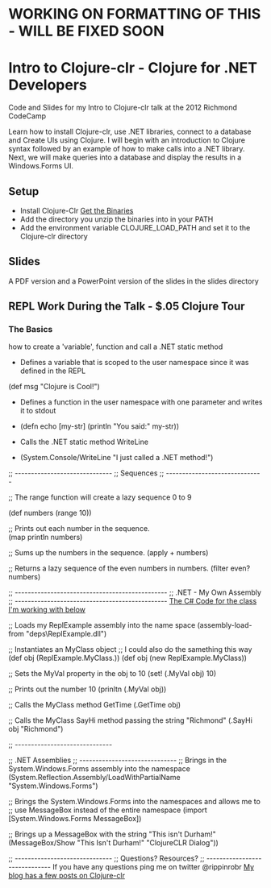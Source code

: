 # WORKING ON FORMATTING OF THIS - WILL BE FIXED SOON

Intro to Clojure-clr - Clojure for .NET Developers
====================================================

Code and Slides for my Intro to Clojure-clr talk at the 2012 Richmond CodeCamp 

Learn how to install Clojure-clr, use .NET libraries, connect to a database and Create UIs using Clojure. I will begin with an introduction to Clojure syntax followed by an example of how to make calls into a .NET library. Next, we will make queries into a database and display the results in a Windows.Forms UI.

## Setup 
- Install Clojure-Clr [Get the Binaries](https://github.com/clojure/clojure-clr/wiki/Getting-binaries)
- Add the directory you unzip the binaries into in your PATH
- Add the environment variable CLOJURE_LOAD_PATH and set it to the Clojure-clr directory

## Slides
A PDF version and a PowerPoint version of the slides in the slides directory

## REPL Work During the Talk - $.05 Clojure Tour
### The Basics
how to create a 'variable', function and call a .NET static method

- Defines a variable that is scoped to the user namespace since it was defined in the REPL

(def msg "Clojure is Cool!")


- Defines a function in the user namespace with one parameter and writes it to stdout
- (defn echo [my-str] (println "You said:" my-str))

- Calls the .NET static method WriteLine
- (System.Console/WriteLine "I just called a .NET method!")

;; ------------------------------
;; Sequences
;; ------------------------------

;; The range function will create a lazy sequence 0 to 9

(def numbers (range 10))
 
;; Prints out each number in the sequence.  
(map println numbers)

;; Sums up the numbers in the sequence.
(apply + numbers)

;; Returns a lazy sequence of the even numbers in numbers.
(filter even? numbers)

;; -----------------------------------------------
;; .NET - My Own Assembly
;; -----------------------------------------------
[The C# Code for the class I'm working with below ](https://github.com/rippinrobr/intro-to-clojureclr-talk/blob/master/dotnet_src/HockeyStats/ReplExample/Class1.cs)

;; Loads my ReplExample assembly into the name space
(assembly-load-from "deps\\ReplExample.dll")

;; Instantiates an MyClass object 
;; I could also do the samething this way (def obj (ReplExample.MyClass.))
(def obj (new ReplExample.MyClass)) 

;; Sets the MyVal property in the obj to 10
(set! (.MyVal obj) 10)

;; Prints out the number 10
(prinltn (.MyVal obj))

;; Calls the MyClass method GetTime
(.GetTime obj)

;; Calls the MyClass SayHi method passing the string "Richmond"
(.SayHi obj "Richmond")

;; ------------------------------

;; .NET Assemblies
;; ------------------------------
;; Brings in the System.Windows.Forms assembly into the namespace
(System.Reflection.Assembly/LoadWithPartialName "System.Windows.Forms")

;; Brings the System.Windows.Forms into the namespaces and allows me to
;; use MessageBox instead of the entire namespace
(import [System.Windows.Forms MessageBox])

;; Brings up a MessageBox with the string "This isn't Durham!"
(MessageBox/Show "This Isn't Durham!" "ClojureCLR Dialog"))

;; ------------------------------
;; Questions? Resources?
;; ------------------------------
If you have any questions ping me on twitter @rippinrobr
[My blog has a few posts on Clojure-clr](http://www.myclojureadventure.com/search/label/clojureclr)

